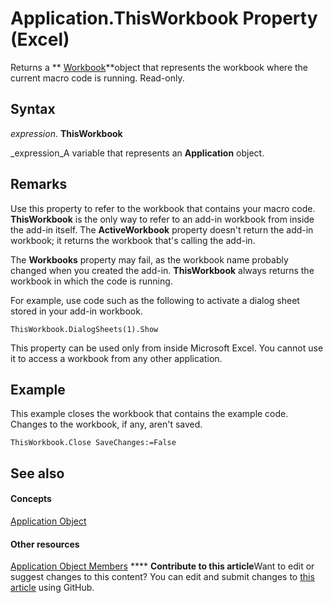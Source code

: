 
# Application.ThisWorkbook Property (Excel)

Returns a  ** [Workbook](8c00aa60-c974-eed3-0812-3c9625eb0d4c.md)**object that represents the workbook where the current macro code is running. Read-only.


## Syntax

 _expression_. **ThisWorkbook**

 _expression_A variable that represents an  **Application** object.


## Remarks

Use this property to refer to the workbook that contains your macro code.  **ThisWorkbook** is the only way to refer to an add-in workbook from inside the add-in itself. The **ActiveWorkbook** property doesn't return the add-in workbook; it returns the workbook that's calling the add-in.

The  **Workbooks** property may fail, as the workbook name probably changed when you created the add-in. **ThisWorkbook** always returns the workbook in which the code is running.

For example, use code such as the following to activate a dialog sheet stored in your add-in workbook.

 `ThisWorkbook.DialogSheets(1).Show`

This property can be used only from inside Microsoft Excel. You cannot use it to access a workbook from any other application.


## Example

This example closes the workbook that contains the example code. Changes to the workbook, if any, aren't saved.


```
ThisWorkbook.Close SaveChanges:=False
```


## See also


#### Concepts


 [Application Object](19b73597-5cf9-4f56-8227-b5211f657f6f.md)
#### Other resources


 [Application Object Members](4cb9ca42-8d07-cc9c-2d80-4eb9a5921e1e.md)
****   **Contribute to this article**Want to edit or suggest changes to this content? You can edit and submit changes to  [this article](https://github.com/jhershey00/VBA_Excel_Test/OpenXMLCon/articles/04b713dd-fd93-3cbc-f10b-05b9c3d107b1.md) using GitHub.

